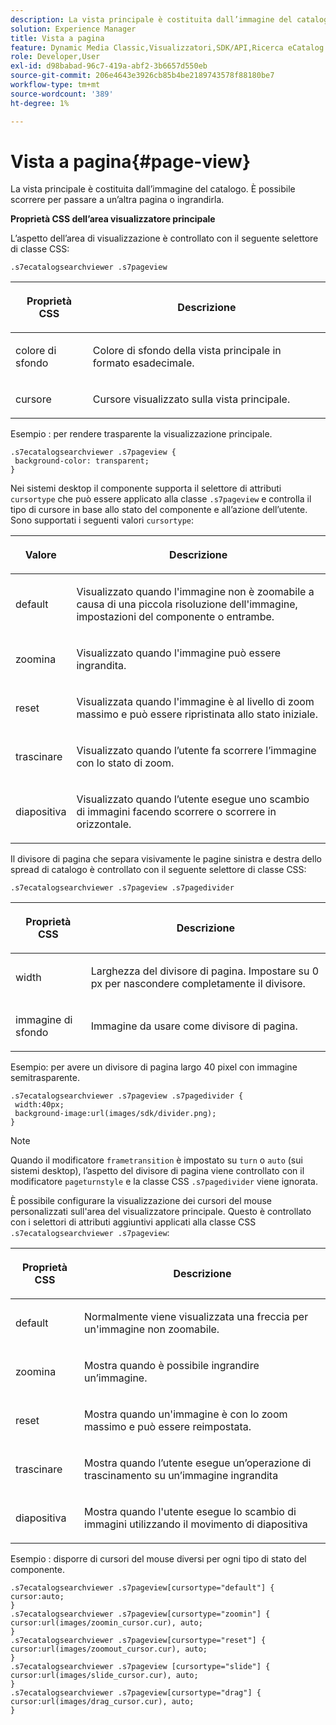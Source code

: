 ```yaml
---
description: La vista principale è costituita dall’immagine del catalogo. È possibile scorrere per passare a un’altra pagina o ingrandirla.
solution: Experience Manager
title: Vista a pagina
feature: Dynamic Media Classic,Visualizzatori,SDK/API,Ricerca eCatalog
role: Developer,User
exl-id: d98babad-96c7-419a-abf2-3b6657d550eb
source-git-commit: 206e4643e3926cb85b4be2189743578f88180be7
workflow-type: tm+mt
source-wordcount: '389'
ht-degree: 1%

---
```


# Vista a pagina{#page-view}

La vista principale è costituita dall’immagine del catalogo. È possibile scorrere per passare a un’altra pagina o ingrandirla.

<!--<a id="section_061E550C1C1D4DB2BD663A898895B38C"></a>-->

**Proprietà CSS dell’area visualizzatore principale**

L’aspetto dell’area di visualizzazione è controllato con il seguente selettore di classe CSS:

```
.s7ecatalogsearchviewer .s7pageview
```

<table id="table_94EE3F5BBE4547C0B4943471CEE7EDE4"> 
 <thead> 
  <tr> 
   <th colname="col1" class="entry"> <p> Proprietà CSS </p> </th> 
   <th colname="col2" class="entry"> <p>Descrizione </p> </th> 
  </tr> 
 </thead>
 <tbody> 
  <tr> 
   <td colname="col1"> <p> <span class="codeph"> colore di sfondo  </span> </p> </td> 
   <td colname="col2"> <p> Colore di sfondo della vista principale in formato esadecimale. </p> </td> 
  </tr> 
  <tr> 
   <td colname="col1"> <p> <span class="codeph"> cursore  </span> </p> </td> 
   <td colname="col2"> <p>Cursore visualizzato sulla vista principale. </p> </td> 
  </tr> 
 </tbody> 
</table>

Esempio : per rendere trasparente la visualizzazione principale.

```
.s7ecatalogsearchviewer .s7pageview { 
 background-color: transparent; 
}
```

Nei sistemi desktop il componente supporta il selettore di attributi `cursortype` che può essere applicato alla classe `.s7pageview` e controlla il tipo di cursore in base allo stato del componente e all’azione dell’utente. Sono supportati i seguenti valori `cursortype`:

<table id="table_45B83F6CCDE84C36B0E087CA9144BFE6"> 
 <thead> 
  <tr> 
   <th colname="col1" class="entry"> <p>Valore </p> </th> 
   <th colname="col2" class="entry"> <p>Descrizione </p> </th> 
  </tr> 
 </thead>
 <tbody> 
  <tr> 
   <td colname="col1"> <p> <span class="codeph"> default  </span> </p> </td> 
   <td colname="col2"> <p>Visualizzato quando l'immagine non è zoomabile a causa di una piccola risoluzione dell'immagine, impostazioni del componente o entrambe. </p> </td> 
  </tr> 
  <tr> 
   <td colname="col1"> <p> <span class="codeph"> zoomina  </span> </p> </td> 
   <td colname="col2"> <p>Visualizzato quando l'immagine può essere ingrandita. </p> </td> 
  </tr> 
  <tr> 
   <td colname="col1"> <p> <span class="codeph"> reset  </span> </p> </td> 
   <td colname="col2"> <p>Visualizzata quando l'immagine è al livello di zoom massimo e può essere ripristinata allo stato iniziale. </p> </td> 
  </tr> 
  <tr> 
   <td colname="col1"> <p> <span class="codeph"> trascinare  </span> </p> </td> 
   <td colname="col2"> <p>Visualizzato quando l’utente fa scorrere l’immagine con lo stato di zoom. </p> </td> 
  </tr> 
  <tr> 
   <td colname="col1"> <p> <span class="codeph"> diapositiva  </span> </p> </td> 
   <td colname="col2"> <p>Visualizzato quando l’utente esegue uno scambio di immagini facendo scorrere o scorrere in orizzontale. </p> </td> 
  </tr> 
 </tbody> 
</table>

Il divisore di pagina che separa visivamente le pagine sinistra e destra dello spread di catalogo è controllato con il seguente selettore di classe CSS:

`.s7ecatalogsearchviewer .s7pageview .s7pagedivider`

<table id="table_77EBC9A77BF14CF4974F8F43C709A207"> 
 <thead> 
  <tr> 
   <th colname="col1" class="entry"> <p> Proprietà CSS </p> </th> 
   <th colname="col2" class="entry"> <p>Descrizione </p> </th> 
  </tr> 
 </thead>
 <tbody> 
  <tr> 
   <td colname="col1"> <p> <span class="codeph"> width </span> </p> </td> 
   <td colname="col2"> <p> Larghezza del divisore di pagina. Impostare su <span class="codeph"> 0 </span> px per nascondere completamente il divisore. </p> </td> 
  </tr> 
  <tr> 
   <td colname="col1"> <p> <span class="codeph"> immagine di sfondo  </span> </p> </td> 
   <td colname="col2"> <p>Immagine da usare come divisore di pagina. </p> </td> 
  </tr> 
 </tbody> 
</table>

Esempio: per avere un divisore di pagina largo 40 pixel con immagine semitrasparente.

```
.s7ecatalogsearchviewer .s7pageview .s7pagedivider { 
 width:40px; 
 background-image:url(images/sdk/divider.png); 
}
```

>[!NOTE]
>
>Quando il modificatore `frametransition` è impostato su `turn` o `auto` (sui sistemi desktop), l’aspetto del divisore di pagina viene controllato con il modificatore `pageturnstyle` e la classe CSS `.s7pagedivider` viene ignorata.

È possibile configurare la visualizzazione dei cursori del mouse personalizzati sull&#39;area del visualizzatore principale. Questo è controllato con i selettori di attributi aggiuntivi applicati alla classe CSS `.s7ecatalogsearchviewer .s7pageview`:

<table id="table_908164DECF9347A19A9696A23BBDB1A2"> 
 <thead> 
  <tr> 
   <th colname="col1" class="entry"> <p> Proprietà CSS </p> </th> 
   <th colname="col2" class="entry"> <p>Descrizione </p> </th> 
  </tr> 
 </thead>
 <tbody> 
  <tr> 
   <td colname="col1"> <p> <span class="codeph"> default  </span> </p> </td> 
   <td colname="col2"> <p> Normalmente viene visualizzata una freccia per un'immagine non zoomabile. </p> </td> 
  </tr> 
  <tr> 
   <td colname="col1"> <p> <span class="codeph"> zoomina  </span> </p> </td> 
   <td colname="col2"> <p> Mostra quando è possibile ingrandire un’immagine. </p> </td> 
  </tr> 
  <tr> 
   <td colname="col1"> <p> <span class="codeph"> reset  </span> </p> </td> 
   <td colname="col2"> <p>Mostra quando un'immagine è con lo zoom massimo e può essere reimpostata. </p> </td> 
  </tr> 
  <tr> 
   <td colname="col1"> <p> <span class="codeph"> trascinare  </span> </p> </td> 
   <td colname="col2"> <p>Mostra quando l’utente esegue un’operazione di trascinamento su un’immagine ingrandita </p> </td> 
  </tr> 
  <tr> 
   <td colname="col1"> <p> <span class="codeph"> diapositiva  </span> </p> </td> 
   <td colname="col2"> <p>Mostra quando l'utente esegue lo scambio di immagini utilizzando il movimento di diapositiva </p> </td> 
  </tr> 
 </tbody> 
</table>

Esempio : disporre di cursori del mouse diversi per ogni tipo di stato del componente.

```
.s7ecatalogsearchviewer .s7pageview[cursortype="default"] { 
cursor:auto; 
} 
.s7ecatalogsearchviewer .s7pageview[cursortype="zoomin"] { 
cursor:url(images/zoomin_cursor.cur), auto; 
} 
.s7ecatalogsearchviewer .s7pageview[cursortype="reset"] { 
cursor:url(images/zoomout_cursor.cur), auto; 
} 
.s7ecatalogsearchviewer .s7pageview [cursortype="slide"] { 
cursor:url(images/slide_cursor.cur), auto; 
} 
.s7ecatalogsearchviewer .s7pageview[cursortype="drag"] { 
cursor:url(images/drag_cursor.cur), auto; 
}
```

